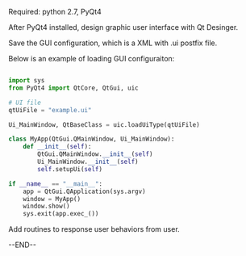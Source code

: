 Required: python 2.7, PyQt4

After PyQt4 installed, design graphic user interface with Qt Desinger.

Save the GUI configuration, which is a XML with .ui postfix file.

Below is an example of loading GUI configuraiton:

```python

import sys
from PyQt4 import QtCore, QtGui, uic

# UI file
qtUiFile = "example.ui"

Ui_MainWindow, QtBaseClass = uic.loadUiType(qtUiFile)

class MyApp(QtGui.QMainWindow, Ui_MainWindow):
	def __init__(self):
		QtGui.QMainWindow.__init__(self)
		Ui_MainWindow.__init__(self)
		self.setupUi(self)

if __name__ == "__main__":
	app = QtGui.QApplication(sys.argv)
	window = MyApp()
	window.show()
	sys.exit(app.exec_())

```

Add routines to response user behaviors from user.


--END--
